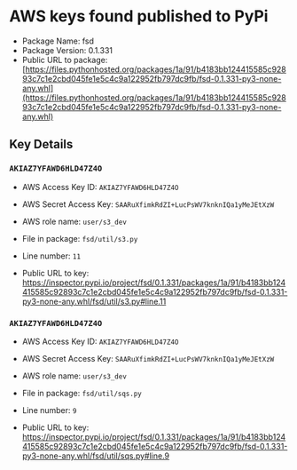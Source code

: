# AWS keys found published to PyPi

* Package Name: fsd
* Package Version: 0.1.331
* Public URL to package: [https://files.pythonhosted.org/packages/1a/91/b4183bb124415585c92893c7c1e2cbd045fe1e5c4c9a122952fb797dc9fb/fsd-0.1.331-py3-none-any.whl](https://files.pythonhosted.org/packages/1a/91/b4183bb124415585c92893c7c1e2cbd045fe1e5c4c9a122952fb797dc9fb/fsd-0.1.331-py3-none-any.whl)

## Key Details

### `AKIAZ7YFAWD6HLD47Z4O`

* AWS Access Key ID: `AKIAZ7YFAWD6HLD47Z4O`
* AWS Secret Access Key: `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` 
* AWS role name: `user/s3_dev`
* File in package: `fsd/util/s3.py`
* Line number: `11`

* Public URL to key: https://inspector.pypi.io/project/fsd/0.1.331/packages/1a/91/b4183bb124415585c92893c7c1e2cbd045fe1e5c4c9a122952fb797dc9fb/fsd-0.1.331-py3-none-any.whl/fsd/util/s3.py#line.11



### `AKIAZ7YFAWD6HLD47Z4O`

* AWS Access Key ID: `AKIAZ7YFAWD6HLD47Z4O`
* AWS Secret Access Key: `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` 
* AWS role name: `user/s3_dev`
* File in package: `fsd/util/sqs.py`
* Line number: `9`

* Public URL to key: https://inspector.pypi.io/project/fsd/0.1.331/packages/1a/91/b4183bb124415585c92893c7c1e2cbd045fe1e5c4c9a122952fb797dc9fb/fsd-0.1.331-py3-none-any.whl/fsd/util/sqs.py#line.9


